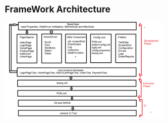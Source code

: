 
<h1 >FrameWork Architecture</h1>
<img src="https://github.com/ankitspee/MyStore_FrameWork/blob/main/Documentation/FrameworkArchitecture.png"/>
